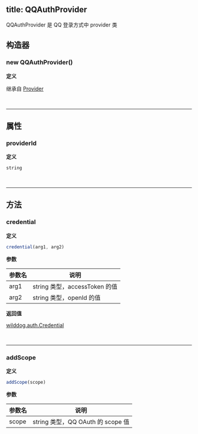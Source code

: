 
title: QQAuthProvider
---

QQAuthProvider 是 QQ 登录方式中 provider 类

## 构造器
### new QQAuthProvider()

**定义**

继承自 [Provider](/api/auth/web/Provider.html)

</br>

------

## 属性

### providerId

**定义**

```js
string
```
</br>

------

## 方法

### credential

**定义**

```js
credential(arg1, arg2)
```

**参数**

| 参数名  | 说明                       |
| ---- | ------------------------ |
| arg1 | string 类型，accessToken 的值 |
| arg2 | string 类型，openId 的值      |

**返回值**

[wilddog.auth.Credential](/api/auth/web/Credential.html)

</br>

------

### addScope

**定义**

```js
addScope(scope)
```

**参数**

| 参数名   | 说明                           |
| ----- | ---------------------------- |
| scope | string 类型，QQ OAuth 的 scope 值 |

